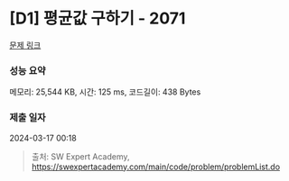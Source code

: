 # [D1] 평균값 구하기 - 2071 

[문제 링크](https://swexpertacademy.com/main/code/problem/problemDetail.do?contestProbId=AV5QRnJqA5cDFAUq) 

### 성능 요약

메모리: 25,544 KB, 시간: 125 ms, 코드길이: 438 Bytes

### 제출 일자

2024-03-17 00:18



> 출처: SW Expert Academy, https://swexpertacademy.com/main/code/problem/problemList.do